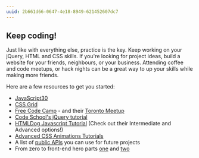 ```yaml
---
uuid: 2b661d66-0647-4e18-8949-621452607dc7
---
```


## Keep coding!

Just like with everything else, practice is the key. Keep working on your jQuery, HTML and CSS skills. If you're looking for project ideas, build a website for your friends, neighbours, or your business. Attending coffee and code meetups, or hack nights can be a great way to up your skills while making more friends.


Here are a few resources to get you started:

- [JavaScript30](https://javascript30.com/)
- [CSS Grid](https://cssgrid.io/)
- [Free Code Camp](https://www.freecodecamp.org/) - and their [Toronto Meetup](https://www.facebook.com/groups/free.code.camp.to/about/)
- [Code School's jQuery tutorial](https://www.codeschool.com/courses/try-jquery)
- [HTMLDog Javascript Tutorial](http://htmldog.com/guides/javascript/) (Check out their Intermediate and Advanced options!)
- [Advanced CSS Animations Tutorials](https://learn.shayhowe.com/advanced-html-css/transitions-animations/)
- A list of [public APIs](https://github.com/toddmotto/public-apis) you can use for future projects 
- From zero to front-end hero parts [one](https://medium.freecodecamp.org/from-zero-to-front-end-hero-part-1-7d4f7f0bff02) and [two](https://medium.freecodecamp.org/from-zero-to-front-end-hero-part-2-adfa4824da9b)

